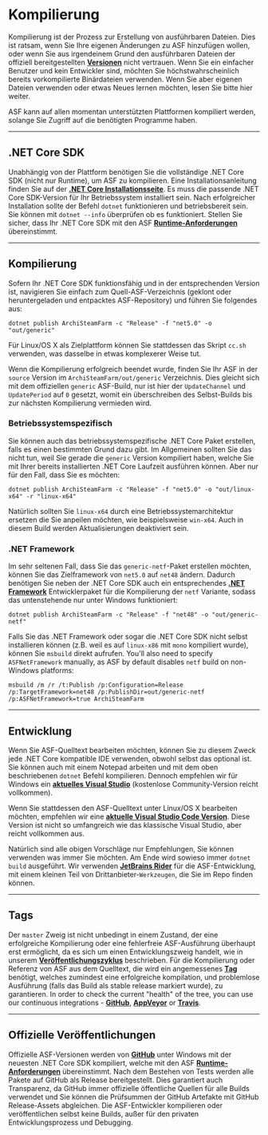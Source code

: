# Kompilierung

Kompilierung ist der Prozess zur Erstellung von ausführbaren Dateien. Dies ist ratsam, wenn Sie Ihre eigenen Änderungen zu ASF hinzufügen wollen, oder wenn Sie aus irgendeinem Grund den ausführbaren Dateien der offiziell bereitgestellten **[Versionen](https://github.com/JustArchiNET/ArchiSteamFarm/releases)** nicht vertrauen. Wenn Sie ein einfacher Benutzer und kein Entwickler sind, möchten Sie höchstwahrscheinlich bereits vorkompilierte Binärdateien verwenden. Wenn Sie aber eigenen Dateien verwenden oder etwas Neues lernen möchten, lesen Sie bitte hier weiter.

ASF kann auf allen momentan unterstützten Plattformen kompiliert werden, solange Sie Zugriff auf die benötigten Programme haben.

* * *

## .NET Core SDK

Unabhängig von der Plattform benötigen Sie die vollständige .NET Core SDK (nicht nur Runtime), um ASF zu kompilieren. Eine Installationsanleitung finden Sie auf der **[.NET Core Installationsseite](https://dotnet.microsoft.com/download)**. Es muss die passende .NET Core SDK-Version für Ihr Betriebssystem installiert sein. Nach erfolgreicher Installation sollte der Befehl `dotnet` funktionieren und betriebsbereit sein. Sie können mit `dotnet --info` überprüfen ob es funktioniert. Stellen Sie sicher, dass Ihr .NET Core SDK mit den ASF **[Runtime-Anforderungen](https://github.com/JustArchiNET/ArchiSteamFarm/wiki/Compatibility-de-DE#runtime-anforderungen)** übereinstimmt.

* * *

## Kompilierung

Sofern Ihr .NET Core SDK funktionsfähig und in der entsprechenden Version ist, navigieren Sie einfach zum Quell-ASF-Verzeichnis (geklont oder heruntergeladen und entpacktes ASF-Repository) und führen Sie folgendes aus:

```shell
dotnet publish ArchiSteamFarm -c "Release" -f "net5.0" -o "out/generic"
```

Für Linux/OS X als Zielplattform können Sie stattdessen das Skript `cc.sh` verwenden, was dasselbe in etwas komplexerer Weise tut.

Wenn die Kompilierung erfolgreich beendet wurde, finden Sie Ihr ASF in der `source` Version im `ArchiSteamFarm/out/generic` Verzeichnis. Dies gleicht sich mit dem offiziellen `generic` ASF-Build, nur ist hier der `UpdateChannel` und `UpdatePeriod` auf `0` gesetzt, womit ein überschreiben des Selbst-Builds bis zur nächsten Kompilierung vermieden wird.

### Betriebssystemspezifisch

Sie können auch das betriebssystemspezifische .NET Core Paket erstellen, falls es einen bestimmten Grund dazu gibt. Im Allgemeinen sollten Sie das nicht tun, weil Sie gerade die `generic` Version kompiliert haben, welche Sie mit Ihrer bereits installierten .NET Core Laufzeit ausführen können. Aber nur für den Fall, dass Sie es möchten:

```shell
dotnet publish ArchiSteamFarm -c "Release" -f "net5.0" -o "out/linux-x64" -r "linux-x64"
```

Natürlich sollten Sie `linux-x64` durch eine Betriebssystemarchitektur ersetzen die Sie anpeilen möchten, wie beispielsweise `win-x64`. Auch in diesem Build werden Aktualisierungen deaktiviert sein.

### .NET Framework

Im sehr seltenen Fall, dass Sie das `generic-netf`-Paket erstellen möchten, können Sie das Zielframework von `net5.0` auf `net48` ändern. Dadurch benötigen Sie neben der .NET Core SDK auch ein entsprechendes **[.NET Framework](https://dotnet.microsoft.com/download/visual-studio-sdks)** Entwicklerpaket für die Kompilierung der `netf` Variante, sodass das untenstehende nur unter Windows funktioniert:

```shell
dotnet publish ArchiSteamFarm -c "Release" -f "net48" -o "out/generic-netf"
```

Falls Sie das .NET Framework oder sogar die .NET Core SDK nicht selbst installieren können (z.B. weil es auf `linux-x86` mit `mono` kompiliert wurde), können Sie `msbuild` direkt aufrufen. You'll also need to specify `ASFNetFramework` manually, as ASF by default disables `netf` build on non-Windows platforms:

```shell
msbuild /m /r /t:Publish /p:Configuration=Release /p:TargetFramework=net48 /p:PublishDir=out/generic-netf /p:ASFNetFramework=true ArchiSteamFarm
```

* * *

## Entwicklung

Wenn Sie ASF-Quelltext bearbeiten möchten, können Sie zu diesem Zweck jede .NET Core kompatible IDE verwenden, obwohl selbst das optional ist. Sie können auch mit einem Notepad arbeiten und mit dem oben beschriebenen `dotnet` Befehl kompilieren. Dennoch empfehlen wir für Windows ein **[aktuelles Visual Studio](https://visualstudio.microsoft.com/downloads)** (kostenlose Community-Version reicht vollkommen).

Wenn Sie stattdessen den ASF-Quelltext unter Linux/OS X bearbeiten möchten, empfehlen wir eine **[aktuelle Visual Studio Code Version](https://code.visualstudio.com/download)**. Diese Version ist nicht so umfangreich wie das klassische Visual Studio, aber reicht vollkommen aus.

Natürlich sind alle obigen Vorschläge nur Empfehlungen, Sie können verwenden was immer Sie möchten. Am Ende wird sowieso immer `dotnet build` ausgeführt. Wir verwenden **[JetBrains Rider](https://www.jetbrains.com/rider)** für die ASF-Entwicklung, mit einem kleinen Teil von Drittanbieter-`Werkzeugen`, die Sie im Repo finden können.

* * *

## Tags

Der `master` Zweig ist nicht unbedingt in einem Zustand, der eine erfolgreiche Kompilierung oder eine fehlerfreie ASF-Ausführung überhaupt erst ermöglicht, da es sich um einen Entwicklungszweig handelt, wie in unserem **[Veröffentlichungszyklus](https://github.com/JustArchiNET/ArchiSteamFarm/wiki/Release-cycle-de-DE)** beschrieben. Für die Kompilierung oder Referenz von ASF aus dem Quelltext, die wird ein angemessenes **[Tag](https://github.com/JustArchiNET/ArchiSteamFarm/tags)** benötigt, welches zumindest eine erfolgreiche kompilation, und problemlose Ausführung (falls das Build als stable release markiert wurde), zu garantieren. In order to check the current "health" of the tree, you can use our continuous integrations - **[GitHub](https://github.com/JustArchiNET/ArchiSteamFarm/actions)**, **[AppVeyor](https://ci.appveyor.com/project/JustArchi/ArchiSteamFarm)** or **[Travis](https://travis-ci.com/JustArchiNET/ArchiSteamFarm)**.

* * *

## Offizielle Veröffentlichungen

Offizielle ASF-Versionen werden von **[GitHub](https://github.com/JustArchiNET/ArchiSteamFarm/actions)** unter Windows mit der neuesten .NET Core SDK kompiliert, welche mit den ASF **[Runtime-Anforderungen](https://github.com/JustArchiNET/ArchiSteamFarm/wiki/Compatibility-de-DE#runtime-anforderungen)** übereinstimmt. Nach dem Bestehen von Tests werden alle Pakete auf GitHub als Release bereitgestellt. Dies garantiert auch Transparenz, da GitHub immer offizielle öffentliche Quellen für alle Builds verwendet und Sie können die Prüfsummen der GitHub Artefakte mit GitHub Release-Assets abgleichen. Die ASF-Entwickler kompilieren oder veröffentlichen selbst keine Builds, außer für den privaten Entwicklungsprozess und Debugging.